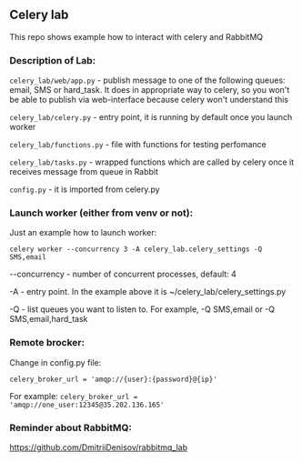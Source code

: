 ## Celery lab
This repo shows example how to interact with celery and RabbitMQ

### Description of Lab:
`celery_lab/web/app.py` - publish message to one of the following queues: email, SMS or hard_task. It does in appropriate way to celery, so you won't be able to publish via web-interface because celery won't understand this

`celery_lab/celery.py` - entry point, it is running by default once you launch worker

`celery_lab/functions.py` - file with functions for testing perfomance

`celery_lab/tasks.py` - wrapped functions which are called by celery once it receives message from queue in Rabbit

`config.py` - it is imported from celery.py

### Launch worker (either from venv or not):
Just an example how to launch worker:

```celery worker --concurrency 3 -A celery_lab.celery_settings -Q SMS,email```

--concurrency - number of concurrent processes, default: 4

-A - entry point. In the example above it is ~/celery_lab/celery_settings.py

-Q - list queues you want to listen to. For example, -Q SMS,email or -Q SMS,email,hard_task

### Remote brocker:
Change in config.py file: 

``` celery_broker_url = 'amqp://{user}:{password}@{ip}' ```

For example:
``` celery_broker_url = 'amqp://one_user:12345@35.202.136.165' ```

### Reminder about RabbitMQ:
https://github.com/DmitriiDenisov/rabbitmq_lab

